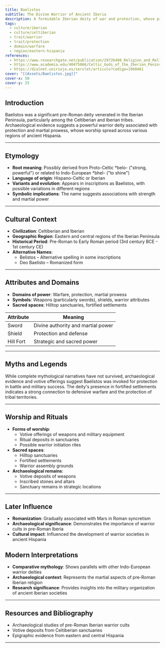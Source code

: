 ```yaml
---
title: Baelistos
subtitle: The Divine Warrior of Ancient Iberia
description: A formidable Iberian deity of war and protection, whose presence echoed through the battlefields of pre-Roman Hispania
tags:
  - culture/iberian
  - culture/celtiberian
  - trait/warrior
  - trait/protection
  - domain/warfare
  - region/eastern-hispania
references:
  - https://www.researchgate.net/publication/29726498_Religion_and_Religious_Practices_of_the_Ancient_Celts_of_the_Iberian_Peninsula
  - https://www.academia.edu/40475066/Celtic_Gods_of_the_Iberian_Peninsula
  - https://dialnet.unirioja.es/servlet/articulo?codigo=1960461
cover: "[[Assets/Baelistos.jpg]]"
cover-x: 50
cover-y: 25
---
```

## Introduction
Baelistos was a significant pre-Roman deity venerated in the Iberian Peninsula, particularly among the Celtiberian and Iberian tribes. Archaeological evidence suggests a powerful warrior deity associated with protection and martial prowess, whose worship spread across various regions of ancient Hispania.

---

## Etymology

- **Root meaning**: Possibly derived from Proto-Celtic *belo- ("strong, powerful") or related to Indo-European *bhel- ("to shine")
- **Language of origin**: Hispano-Celtic or Iberian
- **Variants and evolution**: Appears in inscriptions as Baelistos, with possible variations in different regions
- **Symbolic implications**: The name suggests associations with strength and martial power

---

##  Cultural Context

- **Civilization**: Celtiberian and Iberian
- **Geographic Region**: Eastern and central regions of the Iberian Peninsula
- **Historical Period**: Pre-Roman to Early Roman period (3rd century BCE - 1st century CE)
- **Alternative Names**:
  - Belistos – Alternative spelling in some inscriptions
  - Deo Baelisto – Romanized form

---

## Attributes and Domains

- **Domains of power**: Warfare, protection, martial prowess
- **Symbols**: Weapons (particularly swords), shields, warrior attributes
- **Sacred spaces**: Hilltop sanctuaries, fortified settlements

| Attribute | Meaning                               |
|-----------|----------------------------------------|
| Sword     | Divine authority and martial power     |
| Shield    | Protection and defense                 |
| Hill Fort | Strategic and sacred power             |

---

## Myths and Legends

While complete mythological narratives have not survived, archaeological evidence and votive offerings suggest Baelistos was invoked for protection in battle and military success. The deity's presence in fortified settlements indicates a strong connection to defensive warfare and the protection of tribal territories.

---

## Worship and Rituals

- **Forms of worship**: 
  - Votive offerings of weapons and military equipment
  - Ritual deposits in sanctuaries
  - Possible warrior initiation rites
- **Sacred spaces**: 
  - Hilltop sanctuaries
  - Fortified settlements
  - Warrior assembly grounds
- **Archaeological remains**: 
  - Votive deposits of weapons
  - Inscribed stones and altars
  - Sanctuary remains in strategic locations

---

## Later Influence

- **Romanization**: Gradually associated with Mars in Roman syncretism
- **Archaeological significance**: Demonstrates the importance of warrior cults in pre-Roman Iberia
- **Cultural impact**: Influenced the development of warrior societies in ancient Hispania

## Modern Interpretations

- **Comparative mythology**: Shows parallels with other Indo-European warrior deities
- **Archaeological context**: Represents the martial aspects of pre-Roman Iberian religion
- **Research significance**: Provides insights into the military organization of ancient Iberian societies

---

## Resources and Bibliography

- Archaeological studies of pre-Roman Iberian warrior cults
- Votive deposits from Celtiberian sanctuaries
- Epigraphic evidence from eastern and central Hispania

---